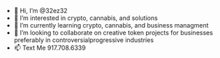 - 👋 Hi, I’m @32ez32
- 👀 I’m interested in crypto, cannabis, and solutions
- 🌱 I’m currently learning crypto, cannabis, and business managment 
- 💞️ I’m looking to collaborate on creative token projects for businesses preferably in controversialprogressive industries
- 📫 Text Me 917.708.6339 

<!---
32ez32/32ez32 is a ✨ special ✨ repository because its `README.md` (this file) appears on your GitHub profile.
You can click the Preview link to take a look at your changes.
--->

